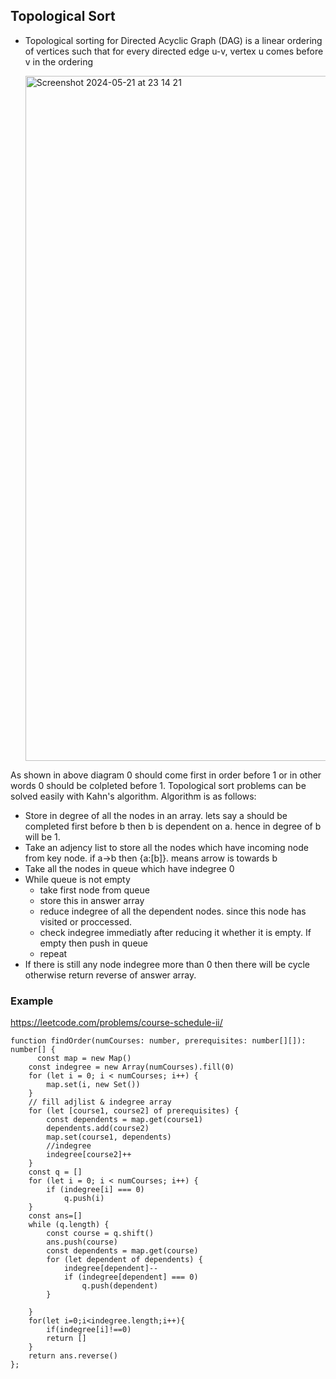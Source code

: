 ## Topological Sort
- Topological sorting for Directed Acyclic Graph (DAG) is a linear ordering of vertices such that for every directed edge u-v, vertex u comes before v in
  the ordering

  <img width="1096" alt="Screenshot 2024-05-21 at 23 14 21" src="https://github.com/santoshyadav979439/DSA/assets/49767268/a992edb8-c1ba-48c9-acd3-e682c53627d3">

As shown in above diagram 0 should come first in order before 1 or in other words 0 should be colpleted before 1. 
Topological sort problems can be solved easily with Kahn's algorithm.
Algorithm is as follows:
- Store in degree of all the nodes in an array. lets say a should be completed first before b then b is dependent on a. hence in degree of b will be 1.
- Take an adjency list to store all the nodes which have incoming node from key node. if a->b then {a:[b]}. means arrow is towards b
- Take all the nodes in queue which have indegree 0
- While queue is not empty
  - take first node from queue
  - store this in answer array
  - reduce indegree of all the dependent nodes. since this node has visited or proccessed.
  - check indegree immediatly after reducing it whether it is empty. If empty then push in queue
  -  repeat
- If there is still any node indegree more than 0 then there will be cycle otherwise return reverse of answer array.

### Example
https://leetcode.com/problems/course-schedule-ii/
```
function findOrder(numCourses: number, prerequisites: number[][]): number[] {
      const map = new Map()
    const indegree = new Array(numCourses).fill(0)
    for (let i = 0; i < numCourses; i++) {
        map.set(i, new Set())
    }
    // fill adjlist & indegree array
    for (let [course1, course2] of prerequisites) {
        const dependents = map.get(course1)
        dependents.add(course2)
        map.set(course1, dependents)
        //indegree
        indegree[course2]++
    }
    const q = []
    for (let i = 0; i < numCourses; i++) {
        if (indegree[i] === 0)
            q.push(i)
    }
    const ans=[]
    while (q.length) {
        const course = q.shift()
        ans.push(course)
        const dependents = map.get(course)
        for (let dependent of dependents) {
            indegree[dependent]--
            if (indegree[dependent] === 0)
                q.push(dependent)
        }

    }
    for(let i=0;i<indegree.length;i++){
        if(indegree[i]!==0)
        return []
    }
    return ans.reverse()
};
```
